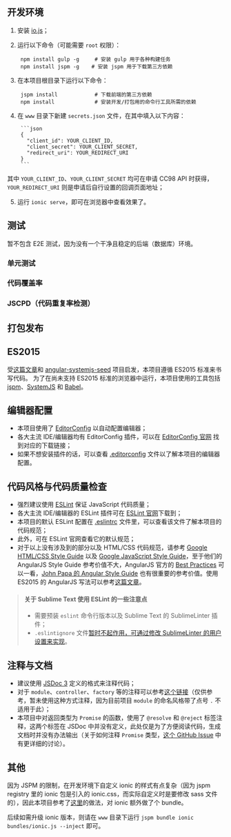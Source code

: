 ## 开发环境

1. 安装 [io.js](https://iojs.org/)；
2. 运行以下命令（可能需要 `root` 权限）：

        npm install gulp -g     # 安装 gulp 用于各种构建任务
        npm install jspm -g    # 安装 jspm 用于下载第三方依赖

3. 在本项目根目录下运行以下命令：

        jspm install            # 下载前端的第三方依赖
        npm install             # 安装开发/打包用的命令行工具所需的依赖

4. 在 `www` 目录下新建 `secrets.json` 文件，在其中填入以下内容：

        ```json
        {
          "client_id": YOUR_CLIENT_ID,
          "client_secret": YOUR_CLIENT_SECRET,
          "redirect_uri": YOUR_REDIRECT_URI
        }
        ```

  其中 `YOUR_CLIENT_ID`、`YOUR_CLIENT_SECRET` 均可在申请 CC98 API 时获得，`YOUR_REDIRECT_URI` 则是申请后自行设置的回调页面地址；


5. 运行 `ionic serve`，即可在浏览器中查看效果了。



## 测试

暂不包含 E2E 测试，因为没有一个干净且稳定的后端（数据库）环境。

### 单元测试

### 代码覆盖率

### JSCPD（代码重复率检测）



## 打包发布



## ES2015

受[这篇文章](http://div.io/topic/950)和 [angular-systemjs-seed](https://github.com/Swimlane/angular-systemjs-seed) 项目启发，本项目遵循 ES2015 标准来书写代码。
为了在尚未支持 ES2015 标准的浏览器中运行，本项目使用的工具包括 [jspm](http://jspm.io/)、[SystemJS](https://github.com/systemjs/systemjs) 和 [Babel](https://babeljs.io/)。



## 编辑器配置

- 本项目使用了 [EditorConfig](http://editorconfig.org/) 以自动配置编辑器；
- 各大主流 IDE/编辑器均有 EditorConfig 插件，可以在 [EditorConfig 官网](http://editorconfig.org/) 找到对应的下载链接；
- 如果不想安装插件的话，可以查看 [.editorconfig](./src/main/webapp/.editorconfig) 文件以了解本项目的编辑器配置。



## 代码风格与代码质量检查

- 强烈建议使用 [ESLint](http://eslint.org/) 保证 JavaScript 代码质量；
- 各大主流 IDE/编辑器的 ESLint 插件可在 [ESLint 官网](http://eslint.org/docs/integrations/)下载到；
- 本项目的默认 ESLint 配置在 [.eslintrc](./src/main/webapp/.eslintrc) 文件里，可以查看该文件了解本项目的代码规范；
- 此外，可在 ESLint 官网查看它的默认规范；
- 对于以上没有涉及到的部分以及 HTML/CSS 代码规范，请参考 [Google HTML/CSS Style Guide](https://google-styleguide.googlecode.com/svn/trunk/htmlcssguide.xml) 以及 [Google JavaScript Style Guide](https://google-styleguide.googlecode.com/svn/trunk/javascriptguide.xml)，至于他们的 AngularJS Style Guide 参考价值不大，AngularJS 官方的 [Best Practices](https://github.com/angular/angular.js/wiki/Best-Practices) 可以一看，[John Papa 的 Angular Style Guide](https://github.com/johnpapa/angular-styleguide) 也有很重要的参考价值。使用 ES2015 的 AngularJS 写法可以参考[这篇文章](http://martinmicunda.com/2015/02/09/how-to-start-writing-apps-with-es6-angular-1x-and-jspm/)。

> #### 关于 Sublime Text 使用 ESLint 的一些注意点
> - 需要预装 `eslint` 命令行版本以及 Sublime Text 的 SublimeLinter 插件；
> - `.eslintignore` 文件[暂时不起作用，可通过修改 SublimeLinter 的用户设置来实现](https://github.com/roadhump/SublimeLinter-eslint/issues/13)。



## 注释与文档

- 建议使用 [JSDoc 3](http://usejsdoc.org/) 定义的格式来注释代码；
- 对于 `module`、`controller`、`factory` 等的注释可以参考[这个链接](http://stackoverflow.com/a/24208836/2302258)（仅供参考，暂未使用这种方式注释，因为目前项目 `module` 的命名风格带了点号 `.` 不适用于此）；
- 本项目中对返回类型为 `Promise` 的函数，使用了 `@resolve` 和 `@reject` 标签注释，这两个标签在 JSDoc 中并没有定义，此处仅是为了方便阅读代码，生成文档时并没有办法输出（关于如何注释 `Promise` 类型，[这个 GitHub Issue](https://github.com/jsdoc3/jsdoc/issues/509) 中有更详细的讨论）。



## 其他

因为 JSPM 的限制，在开发环境下自定义 ionic 的样式有点复杂（因为 jspm registry 里的 ionic 包是引入的 ionic.css，而实际自定义时是要修改 sass 文件的），因此本项目参考了[这里](https://github.com/jspm/jspm-cli/issues/393#issuecomment-77781122)的做法，对 ionic 额外做了个 bundle。

后续如需升级 ionic 版本，则请在 `www` 目录下运行 `jspm bundle ionic bundles/ionic.js --inject` 即可。
